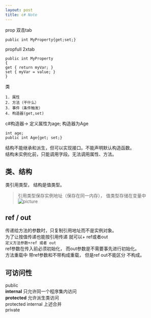 ```yaml
---
layout: post
title: c# Note
---
```

prop 双击tab  

    public int MyProperty{get;set;}

propfull 2xtab

    public int MyProperty
    {
    get { return myVar; }
    set { myVar = value; }
    }


类  
   
    1. 属性
    2. 方法（干什么）
    3. 事件（条件触发）
    4. 构造器(get,set)

c#构造器->
    定义属性为age; 构造器为Age  

    int age;
    public int Age{get; set;}


结构不能继承和派生，但可以实现接口。不能声明默认构造函数。  
结构未实例化前，只能调用字段。无法调用属性、方法。

## 类、结构 ##
类引用类型， 结构是值类型。
> 引用类型保存实例地址（保存在同一内存）， 值类型存储在变量中  
![picture](/public/image/class_struct)

## ref / out ##
传递给方法的参数时，只复制引用地址而不是实例对象。   
为了让按值传递也能按引用传递 就可以+ ref或者out  
`定义方法参数+ref 或者 out`  
ref参数在传入前必须初始化， 而out参数是不需要事先进行初始化。  
方法重载中 带ref参数和不带构成重载， 但是ref out不能区分 不构成。  


  
## 可访问性 ##
public  
**internal** 只允许同一个程序集内访问  
**protected**  允许派生类访问   
protected internal 上述合并  
private